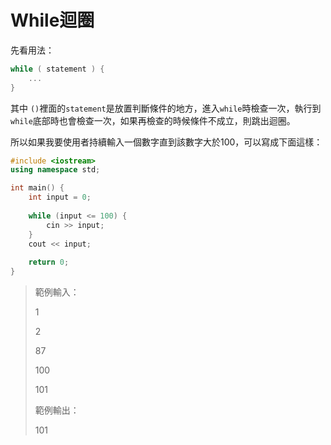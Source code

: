 # While迴圈

先看用法：

```cpp
while ( statement ) {
    ...
}
```

其中 `()`裡面的`statement`是放置判斷條件的地方，進入`while`時檢查一次，執行到`while`底部時也會檢查一次，如果再檢查的時候條件不成立，則跳出迴圈。

所以如果我要使用者持續輸入一個數字直到該數字大於100，可以寫成下面這樣：

```cpp
#include <iostream>
using namespace std;

int main() {
    int input = 0;
    
    while (input <= 100) {
        cin >> input;
    }
    cout << input;
    
    return 0;
}
```

> 範例輸入：
>
> 1
>
> 2
>
> 87
>
> 100
>
> 101
>
> 範例輸出：
>
> 101

